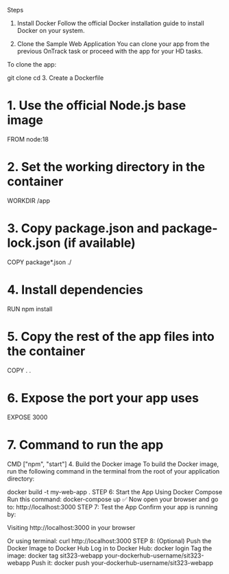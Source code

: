 Steps
1. Install Docker
Follow the official Docker installation guide to install Docker on your system.

2. Clone the Sample Web Application
You can clone your app from the previous OnTrack task or proceed with the app for your HD tasks.

To clone the app:

git clone <repository-url>
cd <app-directory>
3. Create a Dockerfile

# 1. Use the official Node.js base image
FROM node:18

# 2. Set the working directory in the container
WORKDIR /app

# 3. Copy package.json and package-lock.json (if available)
COPY package*.json ./

# 4. Install dependencies
RUN npm install

# 5. Copy the rest of the app files into the container
COPY . .

# 6. Expose the port your app uses
EXPOSE 3000

# 7. Command to run the app
CMD ["npm", "start"]
4. Build the Docker image
To build the Docker image, run the following command in the terminal from the root of your application directory:

docker build -t my-web-app .
STEP 6: Start the App Using Docker Compose
Run this command:
docker-compose up
✅ Now open your browser and go to:
http://localhost:3000
STEP 7: Test the App
Confirm your app is running by:

Visiting http://localhost:3000 in your browser

Or using terminal: curl http://localhost:3000
STEP 8: (Optional) Push the Docker Image to Docker Hub
Log in to Docker Hub: docker login
Tag the image: docker tag sit323-webapp your-dockerhub-username/sit323-webapp
Push it: docker push your-dockerhub-username/sit323-webapp
